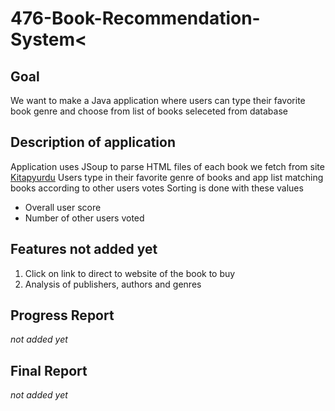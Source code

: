 # 476-Book-Recommendation-System<

## Goal
  We want to make a Java application where users can type their favorite book genre and choose from list of books seleceted from database
  
## Description of application
  Application uses JSoup to parse HTML files of each book we fetch from site [Kitapyurdu](https://www.kitapyurdu.com)
  Users type in their favorite genre of books and app list matching books according to other users votes
  Sorting is done with these values
  - Overall user score
  - Number of other users voted 
  
## Features not added yet
  1. Click on link to direct to website of the book to buy
  2. Analysis of publishers, authors and genres
  
  
## Progress Report
  *not added yet*
  
## Final Report
  *not added yet*

